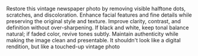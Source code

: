 Restore this vintage newspaper photo by removing visible halftone dots, scratches, and discoloration. Enhance facial features and fine details while preserving the original style and texture. Improve clarity, contrast, and definition without over-sharpening. If black and white, keep tonal balance natural; if faded color, revive tones subtly. Maintain authenticity while making the image clean and presentable. It shouldn't look like a digital rendition, but like a touched-up vintage photo

